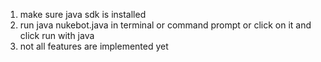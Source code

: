 1. make sure java sdk is installed
2. run java nukebot.java in terminal or command prompt or click on it and click run with java
3. not all features are implemented yet
